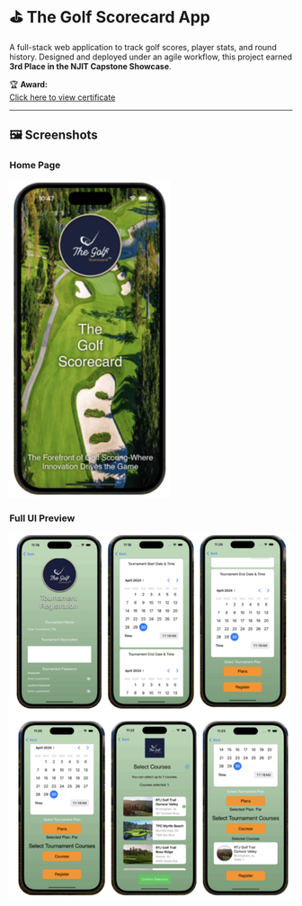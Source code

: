 # ⛳ The Golf Scorecard App

A full-stack web application to track golf scores, player stats, and round history. Designed and deployed under an agile workflow, this project earned **3rd Place in the NJIT Capstone Showcase**.

🏆 **Award:**  
[Click here to view certificate](certificate.png)

---

## 🖼️ Screenshots

### Home Page  
![Golf Scorecard Homepage](homepage.png)

### Full UI Preview  
![Golf Scorecard UI Collage](ui-collage.png)
